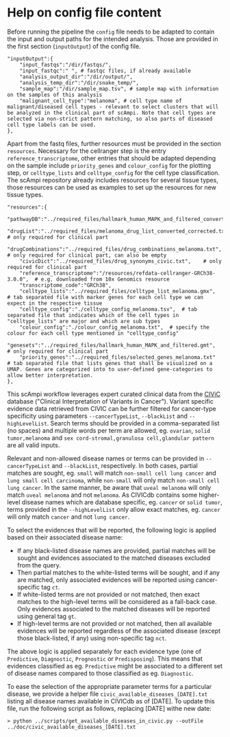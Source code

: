# Help on config file content

Before running the pipeline the `config` file needs to be adapted to contain the input and output paths for the intended analysis. Those are provided in the first section (`inputOutput`) of the config file.

    "inputOutput":{
        "input_fastqs":"/dir/fastqs/",
        "input_fastqc":" ", # fastqc files, if already available
        "analysis_output_dir":"/dir/output/",
        "analysis_temp_dir":"/dir/snake_temp/",
        "sample_map":"/dir/sample_map.tsv", # sample map with information on the samples of this analysis
        "malignant_cell_type":"melanoma", # cell type name of malignant/diseased cell types - relevant to select clusters that will be analyzed in the clinical part of scAmpi. Note that cell types are selected via non-strict pattern matching, so also parts of diseased cell type labels can be used.
    },

Apart from the fastq files, further resources must be provided in the section `resources`. Necessary for the cellranger step is the entry `reference_transcriptome`, other entries that should be adapted depending on the sample include `priority_genes` and `colour_config` for the plotting step, or `celltype_lists` and `celltype_config` for the cell type classification.
The scAmpi repository already includes resources for several tissue types, those resources can be used as examples to set up the resources for new tissue types.

    "resources":{
        "pathwayDB":"../required_files/hallmark_human_MAPK_and_filtered_converted.gmt",
        "drugList":"../required_files/melanoma_drug_list_converted_corrected.txt", # only required for clinical part
        "drugCombinations":"../required_files/drug_combinations_melanoma.txt",     # only required for clinical part, can also be empty
        "civicDict":"../required_files/drug_synonyms_civic.txt",    # only required for clinical part
        "reference_transcriptome":"/resources/refdata-cellranger-GRCh38-3.0.0",  # e.g. downloaded from 10x Genomics resource 
        "transcriptome_code":"GRCh38",
        "celltype_lists":"../required_files/celltype_list_melanoma.gmx",  # tab separated file with marker genes for each cell type we can expect in the respective tissue
        "celltype_config":"./celltype_config_melanoma.tsv",  # tab separated file that indicates which of the cell types in "celltype_lists" are major and which are sub types
        "colour_config":"./colour_config_melanoma.txt",  # specify the colour for each cell type mentioned in "celltype_config"
        "genesets":"../required_files/hallmark_human_MAPK_and_filtered.gmt",  # only required for clinical part
        "priority_genes":"../required_files/selected_genes_melanoma.txt"  # tab separated file that lists genes that shall be visualized on a UMAP. Genes are categorized into to user-defined gene-categories to allow better interpretation.
    },

This scAmpi workflow leverages expert curated clinical data from the [CIViC](https://civicdb.org) database ("Clinical Interpretation of Variants in Cancer"). Variant specific evidence data retrieved from CIVIC can be further filtered for cancer-type specificity using parameters `--cancerTypeList`, `--blackList` and `--highLevelList`. Search terms should be provided in a comma-separated list (no spaces) and multiple words per term are allowed, eg. `ovarian`, `solid tumor,melanoma` and `sex cord-stromal,granulosa cell,glandular pattern` are all valid inputs.

Relevant and non-allowed disease names or terms can be provided in `--cancerTypeList` and `--blackList`, respectively. In both cases, partial matches are sought, eg. `small` will match `non-small cell lung cancer` and `lung small cell carcinoma`, while `non-small` will only match `non-small cell lung cancer`. In the same manner, be aware that `uveal melanoma` will only match `uveal melanoma` and not `melanoma`. As CIVICdb contains some higher-level disease names which are database specific, eg. `cancer` or `solid tumor`, terms provided in the `--highLevelList` only allow exact matches, eg. `cancer` will only match `cancer` and not `lung cancer`.

To select the evidences that will be reported, the following logic is applied based on their associated disease name:
* If any black-listed disease names are provided, partial matches will be sought and evidences associated to the matched diseases excluded from the query.
* Then partial matches to the white-listed terms will be sought, and if any are matched, only associated evidences will be reported using cancer-specific tag `ct`.
* If white-listed terms are not provided or not matched, then exact matches to the high-level terms will be considered as a fall-back case. Only evidences associated to the matched diseases will be reported using general tag `gt`.
* If high-level terms are not provided or not matched, then all available evidences will be reported regardless of the associated disease (except those black-listed, if any) using non-specific tag `nct`.

The above logic is applied separately for each evidence type (one of `Predictive`, `Diagnostic`, `Prognostic` or `Predisposing`). This means that evidences classified as eg. `Predictive` might be associated to a different set of disease names compared to those classified as eg. `Diagnostic`.

To ease the selection of the appropriate parameter terms for a particular disease, we provide a helper file `civic_available_diseases_[DATE].txt` listing all disease names available in CIVICdb as of [DATE]. To update this file, run the following script as follows, replacing [DATE] withe new date:

    > python ../scripts/get_available_diseases_in_civic.py --outFile ../doc/civic_available_diseases_[DATE].txt


